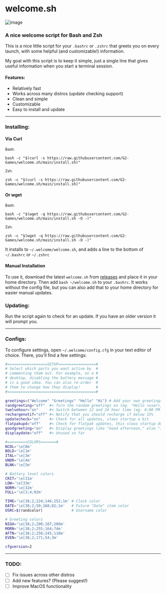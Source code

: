 # welcome.sh
![image](https://user-images.githubusercontent.com/72430668/190891298-c08c8ad8-9270-4549-b3ae-85e48ae2748b.png)

### A nice welcome script for Bash and Zsh
This is a nice little script for your `.bashrc` or `.zshrc` that greets you on every launch, with some helpful (and customizable!) information.

My goal with this script is to keep it simple, just a single line that gives useful information when you start a terminal session.

#### Features:
- Relatively fast
- <span title="Please let me know of other things to support!">Works across many distros (update checking support)</span>
- Clean and simple
- Customizable
- Easy to install and update
<hr>

### Installing:
#### Via Curl
<sub>Bash:</sub>
```
bash -c "$(curl -s https://raw.githubusercontent.com/G2-Games/welcome.sh/main/install.sh)"
``` 
<sub>Zsh:</sub>
```
zsh -c "$(curl -s https://raw.githubusercontent.com/G2-Games/welcome.sh/main/install.sh)"
```
#### Or wget
<sub>Bash:</sub>
```
bash -c "$(wget -q https://raw.githubusercontent.com/G2-Games/welcome.sh/main/install.sh -O -)"
```
<sub>Zsh:</sub>
```
zsh -c "$(wget -q https://raw.githubusercontent.com/G2-Games/welcome.sh/main/install.sh -O -)"
```

It installs to `~/.welcome/welcome.sh`, and adds a line to the bottom of `~/.bashrc` or `~/.zshrc`

#### Manual Installation
To use it, download the latest `welcome.sh` from <a href="https://github.com/G2-Games/welcome.sh/releases">releases</a> and place it in your home directory. Then add `bash ~/welcome.sh` to your `.bashrc`. It works without the config file, but you can also add that to your home directory for easier manual updates.

### Updating:
Run the script again to check for an update. If you have an older version it will prompt you.

<hr>

### Configs:
To configure settings, open `~/.welcome/config.cfg` in your text editor of choice. There, you'll find a few settings:

```bash
#==================SETUP=================#
# Select which parts you want active by  #
# commenting them out. For example, on a #
# desktop, disabling the battery message #
# is a good idea. You can also re-order  #
# them to change how they display!       #
#========================================#

greetings=("Welcome" "Greetings" "Hello" "Hi") # Add your own greetings!
randgreeting="off"  #< Turn the random greetings on (eg. "Hello <user>, Hi <user>")
twelvehour="on"     #< Switch between 12 and 24 hour time (eg. 8:00 PM vs 20:00)
rechargenotif="off" #< Notify that you should recharge if below 15%
updatecheck="on"    #< Check for all updates, slows startup a bit
flatpakupd="off"    #< Check for flatpak updates, this slows startup down A LOT
goodgreeting="on"   #< Display greetings like "Good afternoon," else "It's afternoon"
displaydate="off"   #< Unused so far

#=========COLORS=======#
NCOL='\e[0m'
BOLD='\e[1m'
ITAL='\e[3m'
UNDR='\e[4m'
BLNK='\e[5m'

# Battery level colors
CRIT='\e[31m'
LOW='\e[33m'
NORM='\e[32m'
FULL='\e[3;4;92m'

TIME='\e[38;2;224;146;252;1m' # Clock color
DATE='\e[38;2;50;168;82;1m'   # Future "Date" item color
USRC=$(randcolor)             # Username color

# Greeting colors
NIGH='\e[38;2;200;107;209m'
MORN='\e[38;2;255;164;74m'
AFTN='\e[38;2;250;245;110m'
EVEN='\e[38;2;171;54;3m'

cfgversion=2
```
<hr>

### TODO:
- [ ] Fix issues across other distros
- [ ] Add new features? (Please suggest!)
- [ ] Improve MacOS functionality
